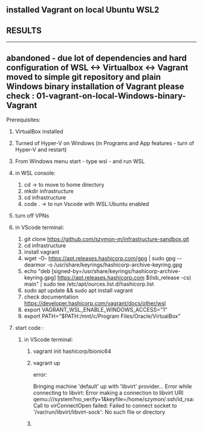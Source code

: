 ## installed Vagrant on local Ubuntu WSL2 

## RESULTS
----------------------------------------------------------------------------------------------
abandoned - due lot of dependencies and hard configuration of WSL <-> Virtualbox <-> Vagrant
moved to simple git repository and plain Windows binary installation of Vagrant
please check : 01-vagrant-on-local-Windows-binary-Vagrant
----------------------------------------------------------------------------------------------

Prerequisites:
1. VirtualBox installed
2. Turned of Hyper-V on Windows (in Programs and App features - turn of Hyper-V and restart)


1. From Windows menu start - type wsl - and run WSL
2. in WSL console: 
   1. cd   -> to move to home directory
   2. mkdir infrastructure 
   3. cd infrastructure
   4. code .   -> to run Vscode with WSL:Ubuntu enabled
3. turn off VPNs
4. in VScode terminal:
   1. git clone https://github.com/szymon-m/infrastructure-sandbox.git
   2. cd infrastructure
   3. install vagrant
   4. wget -O- https://apt.releases.hashicorp.com/gpg | sudo gpg --dearmor -o /usr/share/keyrings/hashicorp-archive-keyring.gpg
   5. echo "deb [signed-by=/usr/share/keyrings/hashicorp-archive-keyring.gpg] https://apt.releases.hashicorp.com $(lsb_release -cs) main" | sudo tee /etc/apt/ources.list.d/hashicorp.list
   6. sudo apt update && sudo apt install vagrant
   7. check documentation https://developer.hashicorp.com/vagrant/docs/other/wsl
   8. export VAGRANT_WSL_ENABLE_WINDOWS_ACCESS="1"
   9. export PATH="$PATH:/mnt/c/Program Files/Oracle/VirtualBox"
   
5.  start code :
    1.  in VScode terminal:
        1.  vagrant init hashicorp/bionic64
        2.  vagrant up
   
            error: 

            Bringing machine 'default' up with 'libvirt' provider...
            Error while connecting to libvirt: Error making a connection to libvirt URI qemu:///system?no_verify=1&keyfile=/home/szymon/.ssh/id_rsa:
            Call to virConnectOpen failed: Failed to connect socket to '/var/run/libvirt/libvirt-sock': No such file or directory
        3. 




